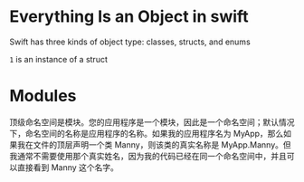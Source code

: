 # Everything Is an Object in swift

Swift has three kinds of object type: classes, structs, and enums

`1` is an instance of a struct

# Modules

顶级命名空间是模块。您的应用程序是一个模块，因此是一个命名空间；默认情况下，命名空间的名称是应用程序的名称。如果我的应用程序名为 MyApp，那么如果我在文件的顶层声明一个类 Manny，则该类的真实名称是 MyApp.Manny。但我通常不需要使用那个真实姓名，因为我的代码已经在同一个命名空间中，并且可以直接看到 Manny 这个名字。